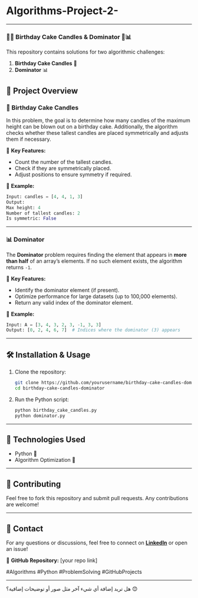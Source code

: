 # Algorithms-Project-2-



---  

### 🎂🔥 Birthday Cake Candles & Dominator 🔢📊  

This repository contains solutions for two algorithmic challenges:  

1. **Birthday Cake Candles** 🎂  
2. **Dominator** 📊  

## 🚀 Project Overview  

### 🎂 Birthday Cake Candles  

In this problem, the goal is to determine how many candles of the maximum height can be blown out on a birthday cake. Additionally, the algorithm checks whether these tallest candles are placed symmetrically and adjusts them if necessary.  

🔹 **Key Features:**  
- Count the number of the tallest candles.  
- Check if they are symmetrically placed.  
- Adjust positions to ensure symmetry if required.  

📌 **Example:**  
```python
Input: candles = [4, 4, 1, 3]  
Output:  
Max height: 4  
Number of tallest candles: 2  
Is symmetric: False  
```

---  

### 📊 Dominator  

The **Dominator** problem requires finding the element that appears in **more than half** of an array’s elements. If no such element exists, the algorithm returns `-1`.  

🔹 **Key Features:**  
- Identify the dominator element (if present).  
- Optimize performance for large datasets (up to 100,000 elements).  
- Return any valid index of the dominator element.  

📌 **Example:**  
```python
Input: A = [3, 4, 3, 2, 3, -1, 3, 3]  
Output: [0, 2, 4, 6, 7]  # Indices where the dominator (3) appears
```

---  

## 🛠️ Installation & Usage  

1. Clone the repository:  
   ```bash
   git clone https://github.com/yourusername/birthday-cake-candles-dominator.git
   cd birthday-cake-candles-dominator
   ```  
2. Run the Python script:  
   ```bash
   python birthday_cake_candles.py  
   python dominator.py  
   ```  

---  

## 📌 Technologies Used  
- Python 🐍  
- Algorithm Optimization 🔢  

---  

## 🎯 Contributing  
Feel free to fork this repository and submit pull requests. Any contributions are welcome!  

---

## 📩 Contact  
For any questions or discussions, feel free to connect on **[LinkedIn](https://www.linkedin.com/in/yourprofile)** or open an issue!  

🔗 **GitHub Repository:** [your repo link]  

#Algorithms #Python #ProblemSolving #GitHubProjects  

---

هل تريد إضافة أي شيء آخر مثل صور أو توضيحات إضافية؟ 😊
